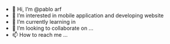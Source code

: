 - 👋 Hi, I’m @pablo arf
- 👀 I’m interested in mobile application and developing website 
- 🌱 I’m currently learning in 
- 💞️ I’m looking to collaborate on ...
- 📫 How to reach me ...


